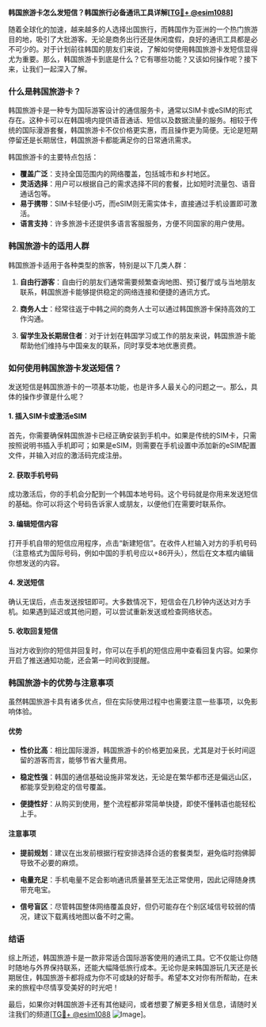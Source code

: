 **韩国旅游卡怎么发短信？韩国旅行必备通讯工具详解[[TG💪+ @esim1088](https://t.me/s/esim1088)]**

随着全球化的加速，越来越多的人选择出国旅行，而韩国作为亚洲的一个热门旅游目的地，吸引了大批游客。无论是商务出行还是休闲度假，良好的通讯工具都是必不可少的。对于计划前往韩国的朋友们来说，了解如何使用韩国旅游卡发短信显得尤为重要。那么，韩国旅游卡到底是什么？它有哪些功能？又该如何操作呢？接下来，让我们一起深入了解。

### 什么是韩国旅游卡？

韩国旅游卡是一种专为国际游客设计的通信服务卡，通常以SIM卡或eSIM的形式存在。这种卡可以在韩国境内提供语音通话、短信以及数据流量的服务。相较于传统的国际漫游套餐，韩国旅游卡不仅价格更实惠，而且操作更为简便。无论是短期停留还是长期居住，韩国旅游卡都能满足你的日常通讯需求。

韩国旅游卡的主要特点包括：

- **覆盖广泛**：支持全国范围内的网络覆盖，包括城市和乡村地区。
- **灵活选择**：用户可以根据自己的需求选择不同的套餐，比如短时流量包、语音通话包等。
- **易于携带**：SIM卡轻便小巧，而eSIM则无需实体卡，直接通过手机设置即可激活。
- **语言支持**：许多旅游卡还提供多语言客服服务，方便不同国家的用户使用。

### 韩国旅游卡的适用人群

韩国旅游卡适用于各种类型的旅客，特别是以下几类人群：

1. **自由行游客**：自由行的朋友们通常需要频繁查询地图、预订餐厅或与当地朋友联系，韩国旅游卡能够提供稳定的网络连接和便捷的通讯方式。
   
2. **商务人士**：经常往返于中韩之间的商务人士可以通过韩国旅游卡保持高效的工作沟通。

3. **留学生及长期居住者**：对于计划在韩国学习或工作的朋友来说，韩国旅游卡能帮助他们维持与中国亲友的联系，同时享受本地优惠资费。

### 如何使用韩国旅游卡发送短信？

发送短信是韩国旅游卡的一项基本功能，也是许多人最关心的问题之一。那么，具体的操作步骤是什么呢？

#### 1. 插入SIM卡或激活eSIM

首先，你需要确保韩国旅游卡已经正确安装到手机中。如果是传统的SIM卡，只需按照说明书插入手机即可；如果是eSIM，则需要在手机设置中添加新的eSIM配置文件，并输入对应的激活码完成注册。

#### 2. 获取手机号码

成功激活后，你的手机会分配到一个韩国本地号码。这个号码就是你用来发送短信的基础。你可以将这个号码告诉家人或朋友，以便他们在需要时联系你。

#### 3. 编辑短信内容

打开手机自带的短信应用程序，点击“新建短信”。在收件人栏输入对方的手机号码（注意格式为国际号码，例如中国的手机号应以+86开头），然后在文本框内编辑你想发送的内容。

#### 4. 发送短信

确认无误后，点击发送按钮即可。大多数情况下，短信会在几秒钟内送达对方手机。如果遇到延迟或其他问题，可以尝试重新发送或检查网络状态。

#### 5. 收取回复短信

当对方收到你的短信并回复时，你可以在手机的短信应用中查看回复内容。如果你开启了推送通知功能，还会第一时间收到提醒。

### 韩国旅游卡的优势与注意事项

虽然韩国旅游卡具有诸多优点，但在实际使用过程中也需要注意一些事项，以免影响体验。

#### 优势

- **性价比高**：相比国际漫游，韩国旅游卡的价格更加亲民，尤其是对于长时间逗留的游客而言，能够节省大量费用。
  
- **稳定性强**：韩国的通信基础设施非常发达，无论是在繁华都市还是偏远山区，都能享受到稳定的信号覆盖。

- **便捷性好**：从购买到使用，整个流程都非常简单快捷，即使不懂韩语也能轻松上手。

#### 注意事项

- **提前规划**：建议在出发前根据行程安排选择合适的套餐类型，避免临时抱佛脚导致不必要的麻烦。

- **电量充足**：手机电量不足会影响通讯质量甚至无法正常使用，因此记得随身携带充电宝。

- **信号盲区**：尽管韩国整体网络覆盖良好，但仍可能存在个别区域信号较弱的情况，建议下载离线地图以备不时之需。

### 结语

综上所述，韩国旅游卡是一款非常适合国际游客使用的通讯工具。它不仅能让你随时随地与外界保持联系，还能大幅降低旅行成本。无论你是来韩国游玩几天还是长期居住，韩国旅游卡都将成为你不可或缺的好帮手。希望本文对你有所帮助，在未来的旅程中尽情享受美好的时光吧！

最后，如果你对韩国旅游卡还有其他疑问，或者想要了解更多相关信息，请随时关注我们的频道[[TG💪+ @esim1088](https://t.me/s/esim1088) ![Image](https://i.postimg.cc/4NQfJmqS/Snipaste-2025-05-13-00-14-12.png)]。